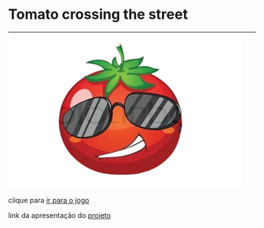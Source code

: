 # Tomato crossing the street

---

![tomate](./imagens/tomate1.png)

clique para [ir para o jogo](https://bastoskp.github.io/projeto-TOMATO-CROSSING-THE-STREET/)

link da apresentação do [projeto](https://slides.com/kleberbastos/deck-37945f)
